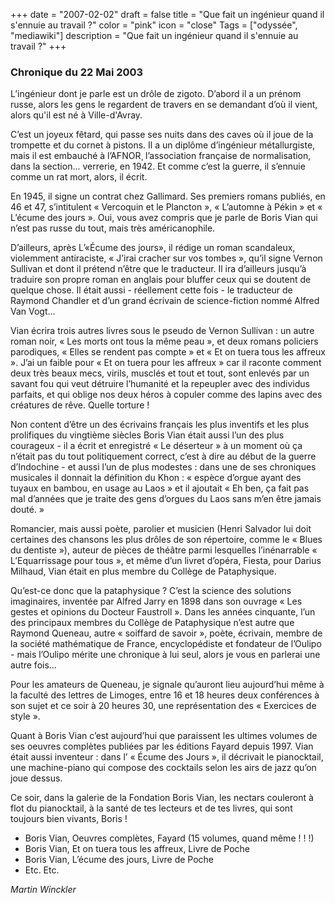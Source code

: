 +++
date = "2007-02-02"
draft = false
title = "Que fait un ingénieur quand il s'ennuie au travail ?"
color = "pink"
icon = "close"
Tags = ["odyssée", "mediawiki"]
description = "Que fait un ingénieur quand il s'ennuie au travail ?"
+++

### Chronique du 22 Mai 2003

L’ingénieur dont je parle est un drôle de zigoto. D’abord il a un prénom
russe, alors les gens le regardent de travers en se demandant d’où il
vient, alors qu'il est né à Ville-d'Avray.

C’est un joyeux fêtard, qui passe ses nuits dans des caves où il joue de
la trompette et du cornet à pistons. Il a un diplôme d’ingénieur
métallurgiste, mais il est embauché à l’AFNOR¸ l’association française
de normalisation, dans la section... verrerie, en 1942. Et comme c’est
la guerre, il s’ennuie comme un rat mort, alors, il écrit.

En 1945, il signe un contrat chez Gallimard. Ses premiers romans
publiés, en 46 et 47, s’intitulent « Vercoquin et le Plancton », «
L’automne à Pékin » et « L’écume des jours ». Oui, vous avez compris que
je parle de Boris Vian qui n’est pas russe du tout, mais très
américanophile.

D’ailleurs, après L’«Écume des jours», il rédige un roman scandaleux,
violemment antiraciste, « J’irai cracher sur vos tombes », qu’il signe
Vernon Sullivan et dont il prétend n’être que le traducteur. Il ira
d’ailleurs jusqu’à traduire son propre roman en anglais pour bluffer
ceux qui se doutent de quelque chose. Il était aussi - réellement cette
fois - le traducteur de Raymond Chandler et d’un grand écrivain de
science-fiction nommé Alfred Van Vogt...

Vian écrira trois autres livres sous le pseudo de Vernon Sullivan : un
autre roman noir, « Les morts ont tous la même peau », et deux romans
policiers parodiques, « Elles se rendent pas compte » et « Et on tuera
tous les affreux ». J’ai un faible pour « Et on tuera pour les affreux »
car il raconte comment deux très beaux mecs, virils, musclés et tout et
tout, sont enlevés par un savant fou qui veut détruire l’humanité et la
repeupler avec des individus parfaits, et qui oblige nos deux héros à
copuler comme des lapins avec des créatures de rêve. Quelle torture !

Non content d’être un des écrivains français les plus inventifs et les
plus prolifiques du vingtième siècles Boris Vian était aussi l’un des
plus courageux - il a écrit et enregistré « Le déserteur » à un moment
où ça n’était pas du tout politiquement correct, c’est à dire au début
de la guerre d’Indochine - et aussi l’un de plus modestes : dans une de
ses chroniques musicales il donnait la définition du Khon : « espèce
d’orgue ayant des tuyaux en bambou, en usage au Laos » et il ajoutait «
Eh ben, ça fait pas mal d’années que je traite des gens d’orgues du Laos
sans m’en être jamais douté. »

Romancier, mais aussi poète, parolier et musicien (Henri Salvador lui
doit certaines des chansons les plus drôles de son répertoire, comme le
« Blues du dentiste »), auteur de pièces de théâtre parmi lesquelles
l’inénarrable « L’Equarrissage pour tous », et même d’un livret d’opéra,
Fiesta, pour Darius Milhaud, Vian était en plus membre du Collège de
Pataphysique.

Qu’est-ce donc que la pataphysique ? C’est la science des solutions
imaginaires, inventée par Alfred Jarry en 1898 dans son ouvrage « Les
gestes et opinions du Docteur Faustroll ». Dans les années cinquante,
l’un des principaux membres du Collège de Pataphysique n’est autre que
Raymond Queneau, autre « soiffard de savoir », poète, écrivain, membre
de la société mathématique de France, encyclopédiste et fondateur de
l’Oulipo - mais l’Oulipo mérite une chronique à lui seul, alors je vous
en parlerai une autre fois...

Pour les amateurs de Queneau, je signale qu’auront lieu aujourd’hui même
à la faculté des lettres de Limoges, entre 16 et 18 heures deux
conférences à son sujet et ce soir à 20 heures 30, une représentation
des « Exercices de style ».

Quant à Boris Vian c’est aujourd’hui que paraissent les ultimes volumes
de ses oeuvres complètes publiées par les éditions Fayard depuis 1997.
Vian était aussi inventeur : dans l’ « Écume des Jours », il décrivait
le pianocktail, une machine-piano qui compose des cocktails selon les
airs de jazz qu’on joue dessus.

Ce soir, dans la galerie de la Fondation Boris Vian, les nectars
couleront à flot du pianocktail, à la santé de tes lecteurs et de tes
livres, qui sont toujours bien vivants, Boris !

-   Boris Vian, Oeuvres complètes, Fayard (15 volumes, quand même ! ! !)
-   Boris Vian, Et on tuera tous les affreux, Livre de Poche
-   Boris Vian, L’écume des jours, Livre de Poche
-   Etc. Etc.

*Martin Winckler*
